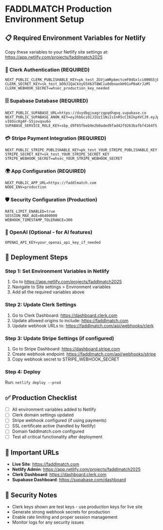 # FADDLMATCH Production Environment Setup

## 📋 Required Environment Variables for Netlify

Copy these variables to your Netlify site settings at: https://app.netlify.com/projects/faddlmatch2025

### 🔐 Clerk Authentication (REQUIRED)
```
NEXT_PUBLIC_CLERK_PUBLISHABLE_KEY=pk_test_ZGVjaWRpbmctcmF0dGxlci00NS5jbGVyay5hY2NvdW50cy5kZXYk
CLERK_SECRET_KEY=sk_test_bD9J1QaCkVyO3X63T8WCiu0dbnankH91xP0aKrJzMl
CLERK_WEBHOOK_SECRET=whsec_production_key_needed
```

### 🗄️ Supabase Database (REQUIRED)
```
NEXT_PUBLIC_SUPABASE_URL=https://dvydbgjoagrzgpqdhqoq.supabase.co
NEXT_PUBLIC_SUPABASE_ANON_KEY=eyJhbGciOiJIUzI1NiIsInR5cCI6IkpXVCJ9.eyJpc3MiOiJzdXBhYmFzZSIsInJlZiI6ImR2eWRiZ2pvYWdyemdwcWRocW9xIiwicm9sZSI6ImFub24iLCJpYXQiOjE3NTQxMjMxNTYsImV4cCI6MjA2OTY5OTE1Nn0.b7__9KhpZ39XktPn8O2tL-vI6OscKg4F-S5jovqxu6o
SUPABASE_SERVICE_ROLE_KEY=sbp_d9f65fbeb9e2b0aded9fad42f9263bafbf4164f5
```

### 💳 Stripe Payment Integration (REQUIRED)
```
NEXT_PUBLIC_STRIPE_PUBLISHABLE_KEY=pk_test_YOUR_STRIPE_PUBLISHABLE_KEY
STRIPE_SECRET_KEY=sk_test_YOUR_STRIPE_SECRET_KEY
STRIPE_WEBHOOK_SECRET=whsec_YOUR_STRIPE_WEBHOOK_SECRET
```

### 🌍 App Configuration (REQUIRED)
```
NEXT_PUBLIC_APP_URL=https://faddlmatch.com
NODE_ENV=production
```

### 🛡️ Security Configuration (Production)
```
RATE_LIMIT_ENABLED=true
SESSION_MAX_AGE=86400000
WEBHOOK_TIMESTAMP_TOLERANCE=300
```

### 🤖 OpenAI (Optional - for AI features)
```
OPENAI_API_KEY=your_openai_api_key_if_needed
```

## 🚀 Deployment Steps

### Step 1: Set Environment Variables in Netlify
1. Go to https://app.netlify.com/projects/faddlmatch2025
2. Navigate to Site settings > Environment variables
3. Add all the required variables above

### Step 2: Update Clerk Settings
1. Go to Clerk Dashboard: https://dashboard.clerk.com
2. Update allowed origins to include: https://faddlmatch.com
3. Update webhook URLs to: https://faddlmatch.com/api/webhooks/clerk

### Step 3: Update Stripe Settings (if configured)
1. Go to Stripe Dashboard: https://dashboard.stripe.com
2. Create webhook endpoint: https://faddlmatch.com/api/webhooks/stripe
3. Copy webhook secret to STRIPE_WEBHOOK_SECRET

### Step 4: Deploy
Run: `netlify deploy --prod`

## ✅ Production Checklist

- [ ] All environment variables added to Netlify
- [ ] Clerk domain settings updated
- [ ] Stripe webhook configured (if using payments)
- [ ] SSL certificate active (handled by Netlify)
- [ ] Domain faddlmatch.com configured
- [ ] Test all critical functionality after deployment

## 🔗 Important URLs

- **Live Site**: https://faddlmatch.com
- **Netlify Admin**: https://app.netlify.com/projects/faddlmatch2025
- **Clerk Dashboard**: https://dashboard.clerk.com
- **Supabase Dashboard**: https://supabase.com/dashboard

## 🚨 Security Notes

- Clerk keys shown are test keys - use production keys for live site
- Generate strong webhook secrets for production
- Enable rate limiting and proper session management
- Monitor logs for any security issues